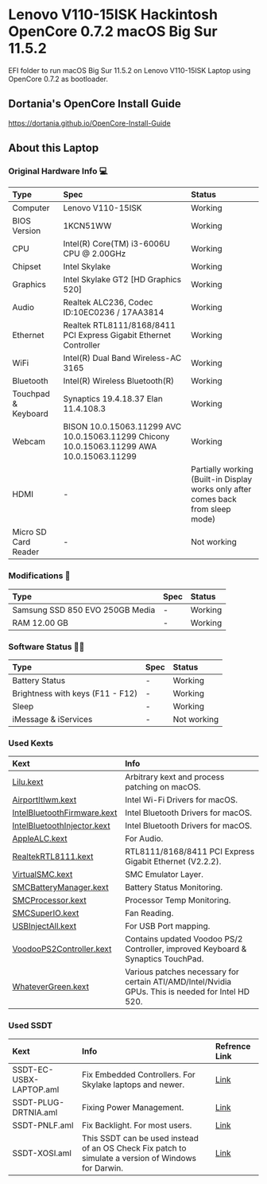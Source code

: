  
# Lenovo V110-15ISK Hackintosh OpenCore 0.7.2 macOS Big Sur 11.5.2

EFI folder to run macOS Big Sur 11.5.2 on Lenovo V110-15ISK Laptop using OpenCore 0.7.2 as bootloader.

## Dortania's OpenCore Install Guide

https://dortania.github.io/OpenCore-Install-Guide

## About this Laptop

### Original Hardware Info 💻

Type | Spec | Status
:---------|:---------|:----------
Computer		| Lenovo V110-15ISK   | Working
BIOS Version	| 1KCN51WW | Working
CPU				| Intel(R) Core(TM) i3-6006U CPU @ 2.00GHz | Working
Chipset			| Intel Skylake | Working
Graphics		| Intel Skylake GT2 [HD Graphics 520] | Working
Audio			| Realtek ALC236, Codec ID:10EC0236 / 17AA3814 | Working
Ethernet		| Realtek RTL8111/8168/8411 PCI Express Gigabit Ethernet Controller | Working
WiFi			| Intel(R) Dual Band Wireless-AC 3165 | Working
Bluetooth		| Intel(R) Wireless Bluetooth(R) | Working
Touchpad & Keyboard		| Synaptics 19.4.18.37 Elan 11.4.108.3 | Working
Webcam		    | BISON 10.0.15063.11299 AVC 10.0.15063.11299 Chicony 10.0.15063.11299 AWA 10.0.15063.11299 | Working
HDMI | - | Partially working (Built-in Display works only after comes back from sleep mode)
Micro SD Card Reader | - | Not working

### Modifications 🔨

Type | Spec | Status
:--------- |:---------|:----------
Samsung SSD 850 EVO 250GB Media | - | Working
RAM 12.00 GB | - | Working

### Software Status 👨‍💻

Type | Spec | Status
:---------|:---------|:----------
Battery Status | - | Working
Brightness with keys (F11 - F12) | - | Working
Sleep | - |  Working
iMessage & iServices | - | Not working

### Used Kexts 
 
Kext | Info 
:---------|:---------
[Lilu.kext](https://github.com/acidanthera/Lilu) | Arbitrary kext and process patching on macOS.
[AirportItlwm.kext](https://github.com/OpenIntelWireless/itlwm) | Intel Wi-Fi Drivers for macOS.
[IntelBluetoothFirmware.kext](https://github.com/OpenIntelWireless/IntelBluetoothFirmware) | Intel Bluetooth Drivers for macOS.
[IntelBluetoothInjector.kext](https://github.com/OpenIntelWireless/IntelBluetoothFirmware) | Intel Bluetooth Drivers for macOS.
[AppleALC.kext](https://github.com/acidanthera/AppleALC) | For Audio.
[RealtekRTL8111.kext](https://github.com/Mieze/RTL8111_driver_for_OS_X) | RTL8111/8168/8411 PCI Express Gigabit Ethernet (V2.2.2).
[VirtualSMC.kext](https://github.com/acidanthera/VirtualSMC) | SMC Emulator Layer.
[SMCBatteryManager.kext](https://github.com/acidanthera/VirtualSMC) | Battery Status Monitoring.
[SMCProcessor.kext](https://github.com/acidanthera/VirtualSMC) | Processor Temp Monitoring.
[SMCSuperIO.kext](https://github.com/acidanthera/VirtualSMC) | Fan Reading.
[USBInjectAll.kext](https://github.com/Sniki/OS-X-USB-Inject-All) | For USB Port mapping.
[VoodooPS2Controller.kext](https://github.com/RehabMan/OS-X-Voodoo-PS2-Controller) | Contains updated Voodoo PS/2 Controller, improved Keyboard & Synaptics TouchPad.
[WhateverGreen.kext](https://github.com/acidanthera/WhateverGreen) | Various patches necessary for certain ATI/AMD/Intel/Nvidia GPUs. This is needed for Intel HD 520.

### Used SSDT 

Kext | Info | Refrence Link 
:---------|:--------- |:---------
SSDT-EC-USBX-LAPTOP.aml | Fix Embedded Controllers. For Skylake laptops and newer. | [Link](https://dortania.github.io/Getting-Started-With-ACPI/Universal/ec-fix.html#fixing-embedded-controller-ssdt-ecusbx)
SSDT-PLUG-DRTNIA.aml | Fixing Power Management. | [Link](https://dortania.github.io/Getting-Started-With-ACPI/Universal/plug.html)
SSDT-PNLF.aml | Fix Backlight. For most users. | [Link](https://dortania.github.io/Getting-Started-With-ACPI/Laptops/backlight.html)
SSDT-XOSI.aml | This SSDT can be used instead of an OS Check Fix patch to simulate a version of Windows for Darwin. | [Link](https://dortania.github.io/Getting-Started-With-ACPI/ssdt-methods/ssdt-prebuilt.html#trackpad)
